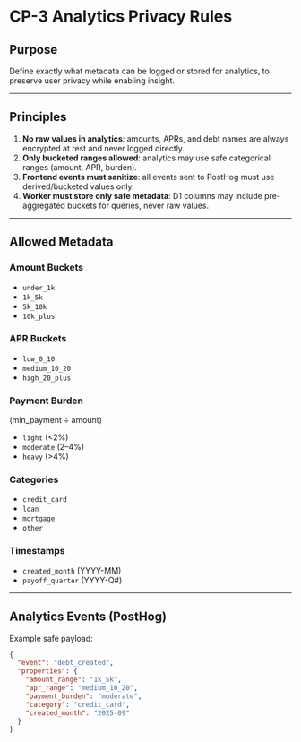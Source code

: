 # CP-3 Analytics Privacy Rules

## Purpose
Define exactly what metadata can be logged or stored for analytics, to preserve user privacy while enabling insight.

---

## Principles
1. **No raw values in analytics**: amounts, APRs, and debt names are always encrypted at rest and never logged directly.
2. **Only bucketed ranges allowed**: analytics may use safe categorical ranges (amount, APR, burden).
3. **Frontend events must sanitize**: all events sent to PostHog must use derived/bucketed values only.
4. **Worker must store only safe metadata**: D1 columns may include pre-aggregated buckets for queries, never raw values.

---

## Allowed Metadata

### Amount Buckets
- `under_1k`  
- `1k_5k`  
- `5k_10k`  
- `10k_plus`

### APR Buckets
- `low_0_10`  
- `medium_10_20`  
- `high_20_plus`

### Payment Burden
(min_payment ÷ amount)
- `light` (<2%)  
- `moderate` (2–4%)  
- `heavy` (>4%)

### Categories
- `credit_card`  
- `loan`  
- `mortgage`  
- `other`

### Timestamps
- `created_month` (YYYY-MM)  
- `payoff_quarter` (YYYY-Q#)  

---

## Analytics Events (PostHog)

Example safe payload:

```json
{
  "event": "debt_created",
  "properties": {
    "amount_range": "1k_5k",
    "apr_range": "medium_10_20",
    "payment_burden": "moderate",
    "category": "credit_card",
    "created_month": "2025-09"
  }
}
